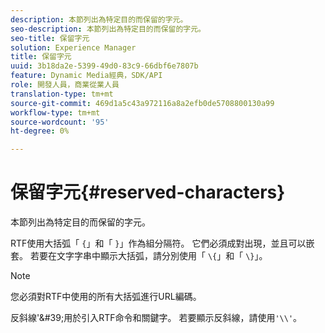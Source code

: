 ```yaml
---
description: 本節列出為特定目的而保留的字元。
seo-description: 本節列出為特定目的而保留的字元。
seo-title: 保留字元
solution: Experience Manager
title: 保留字元
uuid: 3b18da2e-5399-49d0-83c9-66dbf6e7807b
feature: Dynamic Media經典，SDK/API
role: 開發人員，商業從業人員
translation-type: tm+mt
source-git-commit: 469d1a5c43a972116a8a2efb0de5708800130a99
workflow-type: tm+mt
source-wordcount: '95'
ht-degree: 0%

---
```



# 保留字元{#reserved-characters}

本節列出為特定目的而保留的字元。

RTF使用大括弧「 `{`」和「 `}`」作為組分隔符。 它們必須成對出現，並且可以嵌套。 若要在文字字串中顯示大括弧，請分別使用「 `\{`」和「 `\}`」。

>[!NOTE]
>
>您必須對RTF中使用的所有大括弧進行URL編碼。

反斜線&#39;\&#39;用於引入RTF命令和關鍵字。 若要顯示反斜線，請使用`'\\'`。
